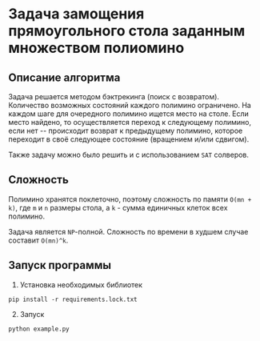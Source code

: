 # Задача замощения прямоугольного стола заданным множеством полиомино

## Описание алгоритма
Задача решается методом бэктрекинга (поиск с возвратом). Количество возможных состояний каждого полимино ограничено. На каждом шаге для очередного полимино ищется место на столе. Если место найдено, то осуществляется переход к следующему полимино, если нет -- происходит возврат к предыдущему полимино, которое переходит в своё следующее состояние (вращением и/или сдвигом).

Также задачу можно было решить и с использованием `SAT` солверов.

## Сложность
Полимино хранятся поклеточно, поэтому сложность по памяти `O(mn + k)`, где `m` и `n` размеры стола, а `k` - сумма единичных клеток всех полимино.

Задача является `NP`-полной. Сложность по времени в худшем случае составит `O(mn)^k`.


## Запуск программы
1. Установка необходимых библиотек
```shell
pip install -r requirements.lock.txt
```
2. Запуск
```shell
python example.py
```
